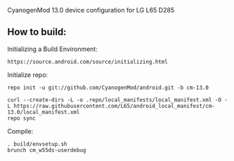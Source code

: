 CyanogenMod 13.0 device configuration for LG L65 D285

How to build:
-------------

Initializing a Build Environment:

    https://source.android.com/source/initializing.html

Initialize repo:

    repo init -u git://github.com/CyanogenMod/android.git -b cm-13.0

    curl --create-dirs -L -o .repo/local_manifests/local_manifest.xml -O -L https://raw.githubusercontent.com/L65/android_local_manifest/cm-13.0/local_manifest.xml
    repo sync

Compile:

    . build/envsetup.sh
    brunch cm_w55ds-userdebug
